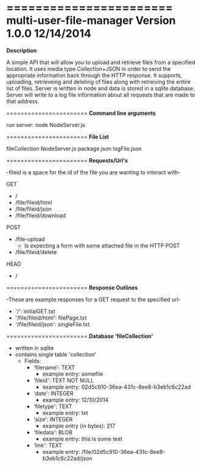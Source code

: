 =======================
multi-user-file-manager Version 1.0.0 12/14/2014
=======================
**Description**

A simple API that will allow you to upload and retrieve files from a specified location.  It uses media type Collection+JSON in order to send the appropriate information back through the HTTP response.  It supports, uploading, retrieveing and deleting of files along with retreiving the entire list of files.  Server is written in node and data is stored in a sqlite database.  Server will write to a log file information about all requests that are made to that address.

=======================
**Command line arguments**

run server: node NodeServer.js

=======================
**File List**

fileCollection
NodeServer.js
package.json
logFile.json

=======================
**Requests/Url's**

-fileid is a space for the id of the file you are wanting to interact with-

GET
* /
* /file/fileid/html
* /file/fileid/json
* /file/fileid/download

POST
* /file-upload
	* Is expecting a form with some attached file in the HTTP POST
* /file/fileid/delete

HEAD
* /

=======================
**Response Outlines**

-These are example responses for a GET request to the specified url-

* '/': initialGET.txt
* '/file/fileid/html': filePage.txt
* '/file/fileid/json': singleFile.txt

=======================
**Database 'fileCollection'**

* written in sqlite
* contains single table 'collection'
	* Fields:
		* 'filename': TEXT
			* example entry: somefile
		* 'fileid': TEXT NOT NULL
			* example entry: 02d5c910-36ea-431c-8ee8-b3eb1c6c22ad
		* 'date': INTEGER
			* example entry: 12/10/2014
		* 'filetype': TEXT
			* example entry: txt
		* 'size': INTEGER
			* example entry (in bytes): 217
		* 'filedata': BLOB
			* example entry: this is some text
		* 'link': TEXT
			* example entry: /file/02d5c910-36ea-431c-8ee8-b3eb1c6c22ad/json